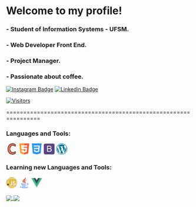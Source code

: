 # Welcome to my profile!
### - Student of Information Systems - UFSM.  
### - Web Developer Front End.  
### - Project Manager.
### - Passionate about coffee. 

<p><a href="https://www.instagram.com/fabioo.junioor/" rel="nofollow" target="_blank"><img src="https://camo.githubusercontent.com/1e5af392258ffe5081bf0018faf5b9f947803a49c13ae2fa941af4fec8b8eda2/68747470733a2f2f696d672e736869656c64732e696f2f62616467652f2d496e7374616772616d2d3861336162393f7374796c653d666c61742d737175617265266c6f676f3d496e7374616772616d266c6f676f436f6c6f723d7768697465266c696e6b3d68747470733a2f2f7777772e696e7374616772616d2e636f6d2f6361726f6c616c6d656964616d2f" alt="Instagram Badge" data-canonical-src="https://img.shields.io/badge/-Instagram-8a3ab9?style=flat-square&amp;logo=Instagram&amp;logoColor=white&amp;link=https://www.instagram.com/fabioo.junioor/" style="max-width:100%;"></a>
<a href="https://www.linkedin.com/in/f%C3%A1bio-junior-237b661b9/" rel="nofollow" target="_blank"><img src="https://camo.githubusercontent.com/8ea9ef0d8fc98c7d8807466ef397caa40d32f6b436686cd8969cc5a57c60e851/68747470733a2f2f696d672e736869656c64732e696f2f62616467652f2d4c696e6b6564496e2d626c75653f7374796c653d666c61742d737175617265266c6f676f3d4c696e6b6564696e266c6f676f436f6c6f723d7768697465266c696e6b3d68747470733a2f2f7777772e6c696e6b6564696e2e636f6d2f696e2f6d6361726f6c6d617274696e732f" alt="Linkedin Badge" data-canonical-src="https://img.shields.io/badge/-LinkedIn-blue?style=flat-square&amp;logo=Linkedin&amp;logoColor=white&amp;link=https://www.linkedin.com/in/f%C3%A1bio-junior-237b661b9/" style="max-width:100%;"></a></p>  

[![Visitors](https://visitor-badge.glitch.me/badge?page_id=github/fabioo-junioor)](https://github.com/fabioo-junioor)  

================================================================

### Languages and Tools:  
<code><a target="_blank" rel="noopener noreferrer" href="https://raw.githubusercontent.com/fabioo-junioor/fabioo-junioor/main/languages-tools/c.png"><img height="30" src="https://raw.githubusercontent.com/fabioo-junioor/fabioo-junioor/main/languages-tools/c.png" style="max-width:100%;"></a></code>
<code><a target="_blank" rel="noopener noreferrer" href="https://raw.githubusercontent.com/fabioo-junioor/fabioo-junioor/main/languages-tools/html5.png"><img height="30" src="https://raw.githubusercontent.com/fabioo-junioor/fabioo-junioor/main/languages-tools/html5.png" style="max-width:100%;"></a></code>
<code><a target="_blank" rel="noopener noreferrer" href="https://raw.githubusercontent.com/fabioo-junioor/fabioo-junioor/main/languages-tools/css-3.png"><img height="30" src="https://raw.githubusercontent.com/fabioo-junioor/fabioo-junioor/main/languages-tools/css-3.png" style="max-width:100%;"></a></code>
<code><a target="_blank" rel="noopener noreferrer" href="https://raw.githubusercontent.com/fabioo-junioor/fabioo-junioor/main/languages-tools/bootstrap.png"><img height="30" src="https://raw.githubusercontent.com/fabioo-junioor/fabioo-junioor/main/languages-tools/bootstrap.png" style="max-width:100%;"></a></code>
<code><a target="_blank" rel="noopener noreferrer" href="https://raw.githubusercontent.com/fabioo-junioor/fabioo-junioor/main/languages-tools/wordpress.png"><img height="30" src="https://raw.githubusercontent.com/fabioo-junioor/fabioo-junioor/main/languages-tools/wordpress.png" style="max-width:100%;"></a></code>
  
  
### Learning new Languages and Tools:  
<code><a target="_blank" rel="noopener noreferrer" href="https://raw.githubusercontent.com/fabioo-junioor/fabioo-junioor/main/languages-tools/javascript.png"><img height="30" src="https://raw.githubusercontent.com/fabioo-junioor/fabioo-junioor/main/languages-tools/javascript.png" style="max-width:100%;"></a></code>
<code><a target="_blank" rel="noopener noreferrer" href="https://raw.githubusercontent.com/fabioo-junioor/fabioo-junioor/main/languages-tools/java.png"><img height="30" src="https://raw.githubusercontent.com/fabioo-junioor/fabioo-junioor/main/languages-tools/java.png" style="max-width:100%;"></a></code>
<code><a target="_blank" rel="noopener noreferrer" href="https://raw.githubusercontent.com/fabioo-junioor/fabioo-junioor/main/languages-tools/vue-js.png"><img height="30" src="https://raw.githubusercontent.com/fabioo-junioor/fabioo-junioor/main/languages-tools/vue-js.png" style="max-width:100%;"></a></code>
  
 
<a href="https://github.com/anuraghazra/convoychat">
  <img height="150" align="center" src="https://github-readme-stats.vercel.app/api?username=fabioo-junioor&show_icons=true&theme=gotham" />
</a>
<a href="https://github.com/anuraghazra/github-readme-stats">
  <img height="150" align="center" src="https://github-readme-stats.vercel.app/api/top-langs/?username=fabioo-junioor&layout=compact" />
</a>
